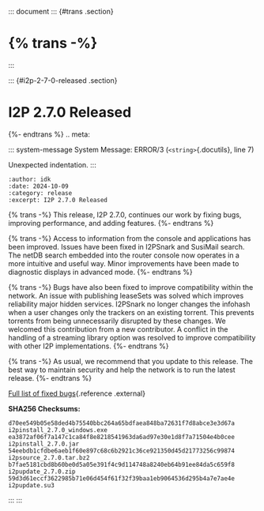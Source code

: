 ::: document
::: {#trans .section}
# {% trans -%}
:::

::: {#i2p-2-7-0-released .section}
# I2P 2.7.0 Released

{%- endtrans %} .. meta:

::: system-message
System Message: ERROR/3 (`<string>`{.docutils}, line 7)

Unexpected indentation.
:::

``` literal-block
:author: idk
:date: 2024-10-09
:category: release
:excerpt: I2P 2.7.0 Released
```

{% trans -%} This release, I2P 2.7.0, continues our work by fixing bugs,
improving performance, and adding features. {%- endtrans %}

{% trans -%} Access to information from the console and applications has
been improved. Issues have been fixed in I2PSnark and SusiMail search.
The netDB search embedded into the router console now operates in a more
intuitive and useful way. Minor improvements have been made to
diagnostic displays in advanced mode. {%- endtrans %}

{% trans -%} Bugs have also been fixed to improve compatibility within
the network. An issue with publishing leaseSets was solved which
improves reliability major hidden services. I2PSnark no longer changes
the infohash when a user changes only the trackers on an existing
torrent. This prevents torrents from being unnecessarily disrupted by
these changes. We welcomed this contribution from a new contributor. A
conflict in the handling of a streaming library option was resolved to
improve compatibility with other I2P implementations. {%- endtrans %}

{% trans -%} As usual, we recommend that you update to this release. The
best way to maintain security and help the network is to run the latest
release. {%- endtrans %}

[Full list of fixed
bugs](http://%7B%7Bi2pconv('git.idk.i2p')%7D%7D/i2p-hackers/i2p.i2p/-/issues?scope=all&state=closed&milestone_title=2.7.0){.reference
.external}

**SHA256 Checksums:**

``` literal-block
d70ee549b05e58ded4b75540bbc264a65bdfaea848ba72631f7d8abce3e3d67a  i2pinstall_2.7.0_windows.exe
ea3872af06f7a147c1ca84f8e8218541963da6ad97e30e1d8f7a71504e4b0cee  i2pinstall_2.7.0.jar
54eebdb1cfdbe6aeb1f60e897c68c6b2921c36ce921350d45d21773256c99874  i2psource_2.7.0.tar.bz2
b7fae5181cbd8b60be0d5a05e391f4c9d114748a8240eb64b91ee84da5c659f8  i2pupdate_2.7.0.zip
59d3d61eccf3622985b71e06d454f61f32f39baa1eb9064536d295b4a7e7ae4e  i2pupdate.su3
```
:::
:::
